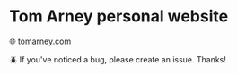 # Tom Arney personal website

:globe_with_meridians: [tomarney.com](https://tomarney.com?ref=gh_readme)

:beetle: If you've noticed a bug, please create an issue. Thanks!
